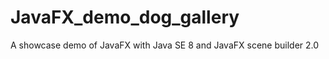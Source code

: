JavaFX_demo_dog_gallery
=======================

A showcase demo of JavaFX with Java SE 8 and JavaFX scene builder 2.0

